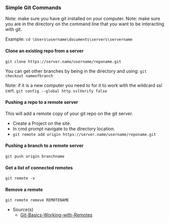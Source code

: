 ### Simple Git Commands

Note: make sure you have git installed on your computer.
Note: make sure you are in the directory on the command line that you want to be interacting with git.

Example:
`cd \Users\username\documents\servers\servername`

#### Clone an existing repo from a server

`git clone https://server.name/username/reponame.git`

You can get other branches by being in the directory and using:
`git checkout nameofbranch`

Note: if it is a new computer you need to for it to work with the wildcard ssl cert.
`git config --global http.sslVerify false`

#### Pushing a repo to a remote server
This will add a remote copy of your git repo on the git server.

- Create a Project on the site.
- In cmd prompt navigate to the directory location.
- `git remote add origin https://server.name/username/reponame.git`

#### Pushing a branch to a remote server

`git push origin branchname`

#### Get a list of connected remotes

`git remote -v`

#### Remove a remote

`git remote remove REMOTENAME`

- Source(s)
  - [Git-Basics-Working-with-Remotes](https://git-scm.com/book/en/v2/Git-Basics-Working-with-Remotes)
